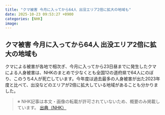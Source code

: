 ```yaml
---
title: "クマ被害 今月に入ってから64人 出没エリア2倍に拡大の地域も"
date: 2025-10-23 09:53:27 +0900
categories: [NHK]
image: 
---
```

## クマ被害 今月に入ってから64人 出没エリア2倍に拡大の地域も

クマによる被害が各地で相次ぎ、今月に入ってから23日昼までに発生したクマによる人身被害は、NHKのまとめで少なくとも全国12の道府県で64人にのぼり、このうち4人が死亡しています。今年度は過去最多の人身被害が出た2023年度と比べて、出没などのエリアが2倍に拡大している地域があることも分かりました。

> ※ NHK記事は本文・画像の転載が許可されていないため、概要のみ掲載しています。
[出典（NHK）](http://www3.nhk.or.jp/news/html/20251023/k10014956241000.html)

